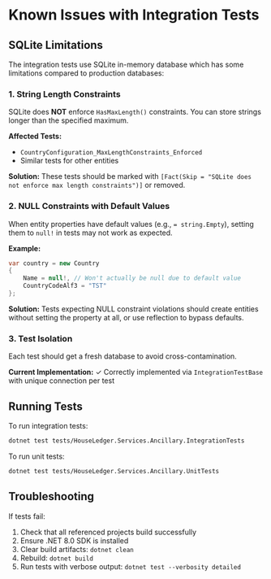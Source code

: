 # Known Issues with Integration Tests

## SQLite Limitations

The integration tests use SQLite in-memory database which has some limitations compared to production databases:

### 1. String Length Constraints
SQLite does **NOT** enforce `HasMaxLength()` constraints. You can store strings longer than the specified maximum.

**Affected Tests:**
- `CountryConfiguration_MaxLengthConstraints_Enforced`
- Similar tests for other entities

**Solution:** These tests should be marked with `[Fact(Skip = "SQLite does not enforce max length constraints")]` or removed.

### 2. NULL Constraints with Default Values
When entity properties have default values (e.g., `= string.Empty`), setting them to `null!` in tests may not work as expected.

**Example:**
```csharp
var country = new Country
{
    Name = null!, // Won't actually be null due to default value
    CountryCodeAlf3 = "TST"
};
```

**Solution:** Tests expecting NULL constraint violations should create entities without setting the property at all, or use reflection to bypass defaults.

### 3. Test Isolation
Each test should get a fresh database to avoid cross-contamination.

**Current Implementation:** ✓ Correctly implemented via `IntegrationTestBase` with unique connection per test

## Running Tests

To run integration tests:
```bash
dotnet test tests/HouseLedger.Services.Ancillary.IntegrationTests
```

To run unit tests:
```bash
dotnet test tests/HouseLedger.Services.Ancillary.UnitTests
```

## Troubleshooting

If tests fail:
1. Check that all referenced projects build successfully
2. Ensure .NET 8.0 SDK is installed
3. Clear build artifacts: `dotnet clean`
4. Rebuild: `dotnet build`
5. Run tests with verbose output: `dotnet test --verbosity detailed`
